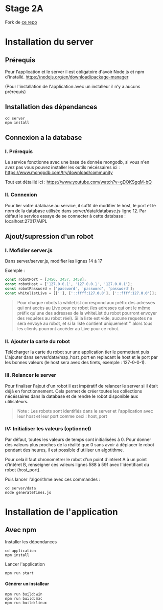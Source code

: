 # Stage 2A

Fork de [ce repo](https://github.com/PIDR-2023/PIDR)


# Installation du server

## Prérequis

Pour l'application et le server il est obligatoire d'avoir Node.js et npm d'installé.
https://nodejs.org/en/download/package-manager

(Pour l'installation de l'application avec un installeur il n'y a aucuns prérequis)

## Installation des dépendances

~~~
cd server
npm install
~~~

## Connexion a la database


### I. Prérequis 
Le service fonctionne avec une base de donnée mongodb, si vous n'en avez pas vous pouvez installer les outils nécéssaires ici : https://www.mongodb.com/try/download/community

Tout est détaillé ici : https://www.youtube.com/watch?v=gDOKSgqM-bQ


### II. Connexion

Pour lier votre database au service, il suffit de modifier le host, le port et le nom de la database utilisée dans server/data/database.js ligne 12. Par défaut le service essaye de se connecter à cette database : localhost:27017/AIPL

## Ajout/supression d'un robot

### I. Mofidier server.js

Dans server/server.js, modifier les lignes 14 à 17

Exemple :
~~~js
const robotPort = [3456, 3457, 3458];
const robotHost = ['127.0.0.1', '127.0.0.1', '127.0.0.1'];
const robotPassword = ['password', 'password', 'password'];
const whitelistLive = [[''], ['::ffff:127.0.0'], ['::ffff:127.0.0']];
~~~

> Pour chaque robots la whiteList correspond aux préfix des adresses qui ont accès au Live pour ce robot (les adresses qui ont le même préfix qu'une des adresses de la whiteList du robot pourront envoyer des requêtes au robot réel). Si la liste est vide, aucune requetes ne sera envoyé au robot, et si la liste contient uniquement '' alors tous les clients pourront accéder au Live pour ce robot.


### II. Ajouter la carte du robot
Télécharger la carte du robot sur une application tier le permettant puis L'ajouter dans server/data/map_host_port en replacant le host et le port par les bonnes valeurs (le host sera avec des tirets, exemple : 127-0-0-1).


### III. Relancer le server

Pour finaliser l'ajout d'un robot il est impératif de relancer le server si il était déjà en fonctionnement. Cela permet de créer toutes les collections nécéssaires dans la database et de rendre le robot disponible aux utilisateurs.

> Note : Les robots sont identifiés dans le server et l'application avec leur host et leur port comme ceci : host_port

### IV: Initialiser les valeurs (optionnel)

Par défaut, toutes les valeurs de temps sont initialisées à 0. Pour donner des valeurs plus proches de la réalité que 0 sans avoir à déplacer le robot pendant des heures, il est possible d'utiliser un algotithme.

Pour cela il faut chronométrer le robot d'un point d'intéret A à un point d'intéret B, renseigner ces valeurs lignes 588 à 591 avec l'identifiant du robot (host_port).

Puis lancer l'algorithme avec ces commandes : 
~~~
cd server/data
node generateTimes.js
~~~


# Installation de l'application


## Avec npm

Installer les dépendances

~~~
cd application
npm install
~~~

Lancer l'application
~~~
npm run start
~~~

#### Générer un installeur
~~~
npm run build:win
npm run build:mac
npm run build:linux
~~~
